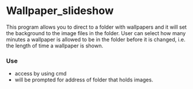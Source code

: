 # Wallpaper_slideshow
This program allows you to direct to a folder with wallpapers and it will set the background to the image files in the folder.
User can select how many minutes a wallpaper is allowed to be in the folder before it is changed, i.e. the length of time a wallpaper is shown.

<h3>Use</h3>
<ul>
  <li>access by using cmd</li>
  <li>will be prompted for address of folder that holds images.</li>
</ul>
